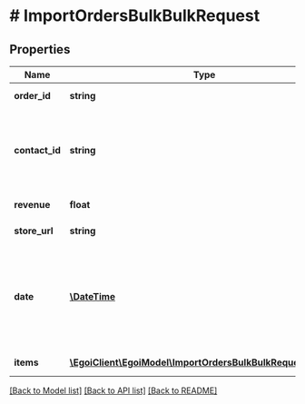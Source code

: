 # # ImportOrdersBulkBulkRequest

## Properties

Name | Type | Description | Notes
------------ | ------------- | ------------- | -------------
**order_id** | **string** | Ecommerce order id | 
**contact_id** | **string** | Contact ID is any non-empty unique string identifying the user (such as an email address or e-goi uid) | [optional] 
**revenue** | **float** | Ecommerce order revenue | 
**store_url** | **string** | Ecommerce store url | 
**date** | [**\DateTime**](\DateTime.md) | Ecommerce order date (For technical reasons, all orders synchronized will have the date of synchronization.) | 
**items** | [**\EgoiClient\EgoiModel\ImportOrdersBulkBulkRequestItems[]**](ImportOrdersBulkBulkRequestItems.md) | Array of ordered products | 

[[Back to Model list]](../../README.md#documentation-for-models) [[Back to API list]](../../README.md#documentation-for-api-endpoints) [[Back to README]](../../README.md)


